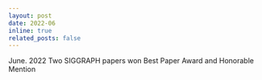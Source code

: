 ```yaml
---
layout: post
date: 2022-06
inline: true
related_posts: false
---
```

June. 2022	Two SIGGRAPH papers won Best Paper Award and Honorable Mention  
